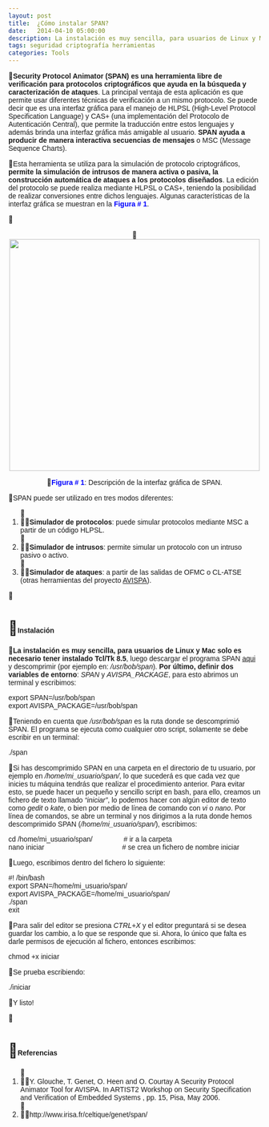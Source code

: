```yaml
---
layout: post
title:  ¿Cómo instalar SPAN?
date:   2014-04-10 05:00:00
description: La instalación es muy sencilla, para usuarios de Linux y Mac solo es necesario tener instalado Tcl/Tk 8.5, luego descargar el programa SPAN aqui y descomprimir. Por último, definir dos variables de entorno SPAN y AVISPA_PACKAGE.
tags: seguridad criptografía herramientas
categories: Tools
---
```

<p>
<span style="font-size:14px;"><span style="font-family:arial,helvetica,sans-serif;"><strong>Security Protocol Animator (SPAN) es una herramienta libre de verificaci&oacute;n para protocolos criptogr&aacute;ficos que ayuda en la b&uacute;squeda y caracterizaci&oacute;n de ataques</strong>. La principal ventaja de esta aplicaci&oacute;n es que permite usar diferentes t&eacute;cnicas de verificaci&oacute;n a un mismo protocolo. Se puede decir que es una interfaz gr&aacute;fica para el manejo de HLPSL (High-Level Protocol Specification Language) y CAS+ (una implementaci&oacute;n del Protocolo de Autenticaci&oacute;n Central), que permite la traducci&oacute;n entre estos lenguajes y adem&aacute;s brinda una interfaz gr&aacute;fica m&aacute;s amigable al usuario. <strong>SPAN ayuda a producir de manera interactiva secuencias de mensajes</strong> o MSC (Message Sequence Charts).</span></span></p>
<p>
<span style="font-family: arial, helvetica, sans-serif; font-size: 14px;">Esta herramienta se utiliza para la simulaci&oacute;n de protocolo criptogr&aacute;ficos, <strong>permite la simulaci&oacute;n de intrusos de manera activa o pasiva, la construcci&oacute;n autom&aacute;tica de ataques a los protocolos dise&ntilde;ados</strong>. La edici&oacute;n del protocolo se puede realiza mediante HLPSL o CAS+, teniendo la posibilidad de realizar conversiones entre dichos lenguajes. Algunas caracter&iacute;sticas de la interfaz gr&aacute;fica se muestran en la <span style="color:#0000ff;"><strong>Figura # 1</strong></span>.</span></p>
<p>
&nbsp;</p>
<p style="text-align: center;">
<img alt="" src="images/Research/como-instalar-span/1.png" style="height: 462px; width: 500px;" /></p>
<p style="text-align: center;">
<span style="font-family: arial, helvetica, sans-serif; font-size: 14px; color: rgb(0, 0, 255);"><strong>Figura # 1</strong></span><span style="font-family: arial, helvetica, sans-serif; font-size: 14px;">: Descripci&oacute;n de la interfaz gr&aacute;fica de SPAN.</span></p>

<p>
<span style="font-size:14px;"><span style="font-family:arial,helvetica,sans-serif;">SPAN puede ser utilizado en tres modos diferentes:</span></span></p>
<ol>
<li>
<span style="font-size:14px;"><span style="font-family:arial,helvetica,sans-serif;"><strong>Simulador de protocolos</strong>: puede simular protocolos mediante MSC a partir de un c&oacute;digo HLPSL.</span></span></li>
<li>
<span style="font-size:14px;"><span style="font-family:arial,helvetica,sans-serif;"><strong>Simulador de intrusos</strong>: permite simular un protocolo con un intruso pasivo o activo.</span></span></li>
<li>
<span style="font-size:14px;"><span style="font-family:arial,helvetica,sans-serif;"><strong>Simulador de ataques</strong>: a partir de las salidas de OFMC o CL-ATSE (otras herramientas del proyecto <a href="http://www.avispa-project.org/">AVISPA</a>).</span></span></li>
</ol>
<p>
&nbsp;</p>
<h1>
<span style="font-size:14px;"><span style="font-family:arial,helvetica,sans-serif;">Instalaci&oacute;n</span></span></h1>
<p>
<span style="font-family: arial, helvetica, sans-serif; font-size: 14px;"><strong>La instalaci&oacute;n es muy sencilla, para usuarios de Linux y Mac solo es necesario tener instalado Tcl/Tk 8.5</strong>, luego descargar el programa SPAN <a href="http://www.irisa.fr/celtique/genet/span/">aqui</a> y descomprimir (por ejemplo en: <em>/usr/bob/span</em>). <strong>Por &uacute;ltimo, definir dos variables de entorno</strong>: <em>SPAN</em> y <em>AVISPA_PACKAGE</em>, para esto abrimos un terminal y escribimos:</span></p>
<pre><span style="font-size:14px;"><span style="font-family:arial,helvetica,sans-serif;">export SPAN=/usr/bob/span</span></span>
<span style="font-size:14px;"><span style="font-family:arial,helvetica,sans-serif;">export AVISPA_PACKAGE=/usr/bob/span</span></span></pre>
<p>
<span style="font-size:14px;"><span style="font-family:arial,helvetica,sans-serif;">Teniendo en cuenta que <em>/usr/bob/span</em> es la ruta donde se descomprimi&oacute; SPAN. El programa se ejecuta como cualquier otro script, solamente se debe escribir en un terminal:</span></span></p>
<pre><span style="font-size:14px;"><span style="font-family:arial,helvetica,sans-serif;">./span</span></span></pre>
<p>
<span style="font-size:14px;"><span style="font-family:arial,helvetica,sans-serif;">Si has descomprimido SPAN en una carpeta en el directorio de tu usuario, por ejemplo en <em>/home/mi_usuario/span/</em>, lo que suceder&aacute; es que cada vez que inicies tu m&aacute;quina tendr&aacute;s que realizar el procedimiento anterior. Para evitar esto, se puede hacer un peque&ntilde;o y sencillo script en bash, para ello, creamos un fichero de texto llamado <em>&ldquo;iniciar&rdquo;</em>, lo podemos hacer con alg&uacute;n editor de texto como <em>gedit</em> o <em>kate</em>, o bien por medio de l&iacute;nea de comando con <em>vi </em>o <em>nano</em>. Por l&iacute;nea de comandos, se abre un terminal y nos dirigimos a la ruta donde hemos descomprimido SPAN (<em>/home/mi_usuario/span/</em>), escribimos:</span></span></p>
<pre><span style="font-size:14px;"><span style="font-family:arial,helvetica,sans-serif;">cd /home/mi_usuario/span/                # ir a la carpeta</span></span>
<span style="font-size:14px;"><span style="font-family:arial,helvetica,sans-serif;">nano iniciar                                        # se crea un fichero de nombre iniciar</span></span></pre>
<p>
<span style="font-size:14px;"><span style="font-family:arial,helvetica,sans-serif;">Luego, escribimos dentro del fichero lo siguiente:</span></span></p>
<pre><span style="font-size:14px;"><span style="font-family:arial,helvetica,sans-serif;">#! /bin/bash</span></span>
<span style="font-size:14px;"><span style="font-family:arial,helvetica,sans-serif;">export SPAN=/home/mi_usuario/span/</span></span>
<span style="font-size:14px;"><span style="font-family:arial,helvetica,sans-serif;">export AVISPA_PACKAGE=/home/mi_usuario/span/</span></span>
<span style="font-size:14px;"><span style="font-family:arial,helvetica,sans-serif;">./span</span></span>
<span style="font-size:14px;"><span style="font-family:arial,helvetica,sans-serif;">exit</span></span></pre>
<p>
<span style="font-size:14px;"><span style="font-family:arial,helvetica,sans-serif;">Para salir del editor se presiona <em>CTRL+X</em> y el editor preguntar&aacute; si se desea guardar los cambio, a lo que se responde que si. Ahora, lo &uacute;nico que falta es darle permisos de ejecuci&oacute;n al fichero, entonces escribimos:</span></span></p>
<pre><span style="font-size:14px;"><span style="font-family:arial,helvetica,sans-serif;">chmod +x iniciar</span></span></pre>
<p>
<span style="font-size:14px;"><span style="font-family:arial,helvetica,sans-serif;">Se prueba escribiendo:</span></span></p>
<pre><span style="font-size:14px;"><span style="font-family:arial,helvetica,sans-serif;">./iniciar</span></span></pre>
<p>
<span style="font-size:14px;"><span style="font-family:arial,helvetica,sans-serif;">Y listo!</span></span></p>
<p>
&nbsp;</p>
<h1>
<span style="font-size:14px;"><span style="font-family:arial,helvetica,sans-serif;">Referencias</span></span></h1>
<ol>
<li>
<span style="font-size:14px;"><span style="font-family:arial,helvetica,sans-serif;">Y. Glouche, T. Genet, O. Heen and O. Courtay A Security Protocol Animator Tool for AVISPA. In ARTIST2 Workshop on Security Specification and Verification of Embedded Systems , pp. 15, Pisa, May 2006.</span></span></li>
<li>
<span style="font-size:14px;"><span style="font-family:arial,helvetica,sans-serif;">http://www.irisa.fr/celtique/genet/span/</span></span></li>
</ol>